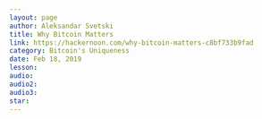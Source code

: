 ```yaml
---
layout: page
author: Aleksandar Svetski
title: Why Bitcoin Matters
link: https://hackernoon.com/why-bitcoin-matters-c8bf733b9fad
category: Bitcoin's Uniqueness
date: Feb 18, 2019
lesson: 
audio: 
audio2: 
audio3: 
star: 
---
```


